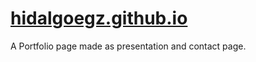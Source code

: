 # [hidalgoegz.github.io](https://hidalgoegz.github.io)
A Portfolio page made as presentation and contact page.

